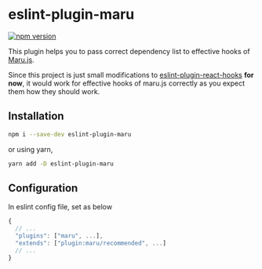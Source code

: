 # eslint-plugin-maru
[![npm version](https://badge.fury.io/js/eslint-plugin-maru.svg)](https://badge.fury.io/js/eslint-plugin-maru)

This plugin helps you to pass correct dependency list to effective hooks of [Maru.js](https://github.com/jshan2017/maru-js).

Since this project is just small modifications to [eslint-plugin-react-hooks](https://www.npmjs.com/package/eslint-plugin-react-hooks) **for now**, it would work for effective hooks of maru.js correctly as you expect them how they should work.

## Installation

```bash
npm i --save-dev eslint-plugin-maru
```

or using yarn,

```bash
yarn add -D eslint-plugin-maru
```

## Configuration

In eslint config file, set as below

```js
{
  // ...
  "plugins": ["maru", ...],
  "extends": ["plugin:maru/recommended", ...]
  // ...
}
```
